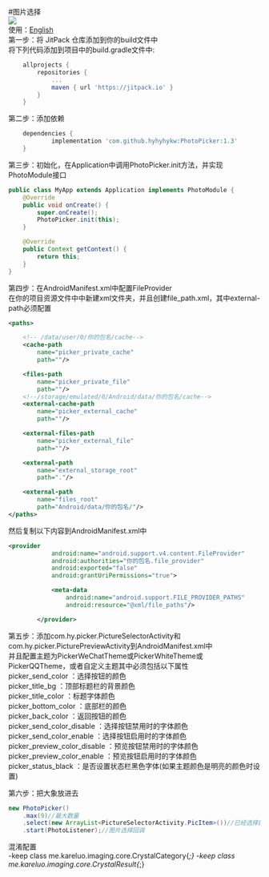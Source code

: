 #图片选择<br>
[![](https://jitpack.io/v/hyhyhykw/PhotoPicker.svg)](https://jitpack.io/#hyhyhykw/PhotoPicker)<br>
使用：[English](README-en.md)<br>
第一步：将 JitPack 仓库添加到你的build文件中<br>
将下列代码添加到项目中的build.gradle文件中:
```gradle
	allprojects {
		repositories {
			...
			maven { url 'https://jitpack.io' }
		}
	}
```

第二步：添加依赖
```gradle
	dependencies {
	        implementation 'com.github.hyhyhykw:PhotoPicker:1.3'
	}
```

第三步：初始化，在Application中调用PhotoPicker.init方法，并实现PhotoModule接口
```Java
public class MyApp extends Application implements PhotoModule {
    @Override
    public void onCreate() {
        super.onCreate();
        PhotoPicker.init(this);
    }

    @Override
    public Context getContext() {
        return this;
    }
}
```

第四步：在AndroidManifest.xml中配置FileProvider<br>
在你的项目资源文件中中新建xml文件夹，并且创建file_path.xml，其中external-path必须配置
```xml
<paths>

    <!-- /data/user/0/你的包名/cache-->
    <cache-path
        name="picker_private_cache"
        path=""/>

    <files-path
        name="picker_private_file"
        path=""/>
    <!--/storage/emulated/0/Android/data/你的包名/cache-->
    <external-cache-path
        name="picker_external_cache"
        path=""/>

    <external-files-path
        name="picker_external_file"
        path=""/>

    <external-path
        name="external_storage_root"
        path="."/>

    <external-path
        name="files_root"
        path="Android/data/你的包名/"/>
</paths>
```

然后复制以下内容到AndroidManifest.xml中
```xml
<provider
            android:name="android.support.v4.content.FileProvider"
            android:authorities="你的包名.file_provider"
            android:exported="false"
            android:grantUriPermissions="true">

            <meta-data
                android:name="android.support.FILE_PROVIDER_PATHS"
                android:resource="@xml/file_paths"/>

        </provider>
```
第五步：添加com.hy.picker.PictureSelectorActivity和com.hy.picker.PicturePreviewActivity到AndroidManifest.xml中<br>
并且配置主题为PickerWeChatTheme或PickerWhiteTheme或PickerQQTheme，或者自定义主题其中必须包括以下属性<br>
picker_send_color ：选择按钮的颜色<br>
picker_title_bg ：顶部标题栏的背景颜色<br>
picker_title_color ：标题字体颜色<br>
picker_bottom_color ：底部栏的颜色<br>
picker_back_color ：返回按钮的颜色<br>
picker_send_color_disable ：选择按钮禁用时的字体颜色<br>
picker_send_color_enable ：选择按钮启用时的字体颜色<br>
picker_preview_color_disable ：预览按钮禁用时的字体颜色<br>
picker_preview_color_enable ：预览按钮启用时的字体颜色<br>
picker_status_black ：是否设置状态栏黑色字体(如果主题颜色是明亮的颜色时设置)

第六步：把大象放进去
```Java
new PhotoPicker()
    .max(9)//最大数量
    .select(new ArrayList<PictureSelectorActivity.PicItem>())//已经选择的图片
    .start(PhotoListener);//图片选择回调
```

混淆配置<br>
-keep class me.kareluo.imaging.core.CrystalCategory{*;}
-keep class me.kareluo.imaging.core.CrystalResult{*;}